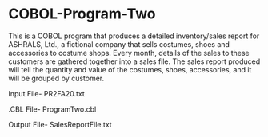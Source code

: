 # COBOL-Program-Two
This is a COBOL program that produces a detailed inventory/sales report for ASHRALS, Ltd., a fictional company that sells costumes, shoes and accessories to costume shops. Every month, details of the sales to these customers are gathered together into a sales file. The sales report produced will tell the quantity and value of the costumes, shoes, accessories, and it will be grouped by customer.

Input File- PR2FA20.txt

.CBL File- ProgramTwo.cbl

Output File- SalesReportFile.txt
